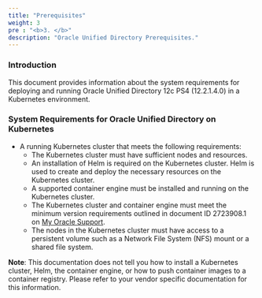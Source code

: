 ```yaml
---
title: "Prerequisites"
weight: 3
pre : "<b>3. </b>"
description: "Oracle Unified Directory Prerequisites."
---
```


### Introduction

This document provides information about the system requirements for deploying and running Oracle Unified Directory 12c PS4 (12.2.1.4.0) in a Kubernetes environment.

### System Requirements for Oracle Unified Directory on Kubernetes

* A running Kubernetes cluster that meets the following requirements:
	* The Kubernetes cluster must have sufficient nodes and resources.
	* An installation of Helm is required on the Kubernetes cluster. Helm is used to create and deploy the necessary resources on the Kubernetes cluster.
	* A supported container engine must be installed and running on the Kubernetes cluster.
    * The Kubernetes cluster and container engine must meet the minimum version requirements outlined in document ID 2723908.1 on [My Oracle Support](https://support.oracle.com).
	* The nodes in the Kubernetes cluster must have access to a persistent volume such as a Network File System (NFS) mount or a shared file system.
	
**Note**: This documentation does not tell you how to install a Kubernetes cluster, Helm, the container engine, or how to push container images to a container registry. 
Please refer to your vendor specific documentation for this information.